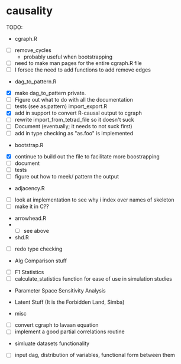 # causality

TODO:
* cgraph.R
 - [ ] remove_cycles
   - probably useful when bootstrapping
 - [ ] need to make man pages for the entire cgraph.R file
- [ ] I forsee the need to add functions to add remove edges
* dag_to_pattern.R
- [x] make dag_to_pattern private.
- [ ] Figure out what to do with all the documentation
- [ ] tests (see as.pattern)
import_export.R
- [x] add in support to convert R-causal output to cgraph
- [ ] rewrite import_from_tetrad_file so it doesn't suck
- [ ] Document (eventually; it needs to not suck first)
- [ ] add in type checking as "as.foo" is implemented
* bootstrap.R
- [x] continue to build out the file to facilitate more boostrapping
- [ ] document
- [ ] tests
- [ ] figure out how to meek/ pattern the output
* adjacency.R
- [ ] look at implementation to see why i index over names of skeleton
- [ ] make it in C??
* arrowhead.R
* - [ ] see above
* shd.R
- [ ] redo type checking

* Alg Comparison stuff
- [ ] F1 Statistics
- [ ] calculate_statistics function for ease of use in simulation studies
* Parameter Space Sensitivity Analysis

* Latent Stuff (It is the Forbidden Land, Simba)

* misc
- [ ] convert cgraph to lavaan equation
- [ ] implement a good partial correlations routine

* simluate datasets functionality
- [ ] input dag, distribution of variables, functional form between them
